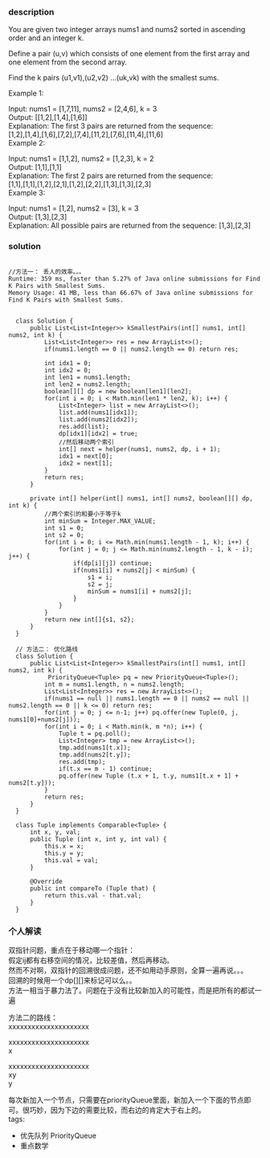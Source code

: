 ### description    
  You are given two integer arrays nums1 and nums2 sorted in ascending order and an integer k.  
    
  Define a pair (u,v) which consists of one element from the first array and one element from the second array.  
    
  Find the k pairs (u1,v1),(u2,v2) ...(uk,vk) with the smallest sums.  
    
  Example 1:  
    
  Input: nums1 = [1,7,11], nums2 = [2,4,6], k = 3  
  Output: [[1,2],[1,4],[1,6]]   
  Explanation: The first 3 pairs are returned from the sequence:   
               [1,2],[1,4],[1,6],[7,2],[7,4],[11,2],[7,6],[11,4],[11,6]  
  Example 2:  
    
  Input: nums1 = [1,1,2], nums2 = [1,2,3], k = 2  
  Output: [1,1],[1,1]  
  Explanation: The first 2 pairs are returned from the sequence:   
               [1,1],[1,1],[1,2],[2,1],[1,2],[2,2],[1,3],[1,3],[2,3]  
  Example 3:  
    
  Input: nums1 = [1,2], nums2 = [3], k = 3  
  Output: [1,3],[2,3]  
  Explanation: All possible pairs are returned from the sequence: [1,3],[2,3]  
### solution    
```    
  
//方法一： 丢人的效率。。。  
Runtime: 359 ms, faster than 5.27% of Java online submissions for Find K Pairs with Smallest Sums.  
Memory Usage: 41 MB, less than 66.67% of Java online submissions for Find K Pairs with Smallest Sums.  
  
  
  class Solution {  
      public List<List<Integer>> kSmallestPairs(int[] nums1, int[] nums2, int k) {  
          List<List<Integer>> res = new ArrayList<>();  
          if(nums1.length == 0 || nums2.length == 0) return res;  
    
          int idx1 = 0;  
          int idx2 = 0;  
          int len1 = nums1.length;  
          int len2 = nums2.length;  
          boolean[][] dp = new boolean[len1][len2];  
          for(int i = 0; i < Math.min(len1 * len2, k); i++) {  
              List<Integer> list = new ArrayList<>();  
              list.add(nums1[idx1]);  
              list.add(nums2[idx2]);  
              res.add(list);  
              dp[idx1][idx2] = true;  
              //然后移动两个索引  
              int[] next = helper(nums1, nums2, dp, i + 1);  
              idx1 = next[0];  
              idx2 = next[1];  
          }  
          return res;  
      }  
    
      private int[] helper(int[] nums1, int[] nums2, boolean[][] dp, int k) {  
          //两个索引的和要小于等于k  
          int minSum = Integer.MAX_VALUE;  
          int s1 = 0;  
          int s2 = 0;  
          for(int i = 0; i <= Math.min(nums1.length - 1, k); i++) {  
              for(int j = 0; j <= Math.min(nums2.length - 1, k - i); j++) {  
                  if(dp[i][j]) continue;  
                  if(nums1[i] + nums2[j] < minSum) {  
                      s1 = i;  
                      s2 = j;  
                      minSum = nums1[i] + nums2[j];  
                  }  
              }  
          }  
          return new int[]{s1, s2};  
      }  
  }  
    
  // 方法二： 优化路线  
  class Solution {  
      public List<List<Integer>> kSmallestPairs(int[] nums1, int[] nums2, int k) {  
           PriorityQueue<Tuple> pq = new PriorityQueue<Tuple>();  
          int m = nums1.length, n = nums2.length;  
          List<List<Integer>> res = new ArrayList<>();  
          if(nums1 == null || nums1.length == 0 || nums2 == null || nums2.length == 0 || k <= 0) return res;  
          for(int j = 0; j <= n-1; j++) pq.offer(new Tuple(0, j, nums1[0]+nums2[j]));  
          for(int i = 0; i < Math.min(k, m *n); i++) {  
              Tuple t = pq.poll();  
              List<Integer> tmp = new ArrayList<>();  
              tmp.add(nums1[t.x]);  
              tmp.add(nums2[t.y]);  
              res.add(tmp);  
              if(t.x == m - 1) continue;  
              pq.offer(new Tuple (t.x + 1, t.y, nums1[t.x + 1] + nums2[t.y]));  
          }  
          return res;         
      }  
  }  
    
  class Tuple implements Comparable<Tuple> {  
      int x, y, val;  
      public Tuple (int x, int y, int val) {  
          this.x = x;  
          this.y = y;  
          this.val = val;  
      }  
        
      @Override  
      public int compareTo (Tuple that) {  
          return this.val - that.val;  
      }  
  }  
```    
    
### 个人解读    
  双指针问题，重点在于移动哪一个指针：  
  假定ij都有右移空间的情况，比较差值，然后再移动。  
  然而不对啊，双指针的回溯很成问题，还不如用动手原则，全算一遍再说。。。  
  回溯的时候用一个dp[][]来标记可以么。。  
  方法一相当于暴力法了。问题在于没有比较新加入的可能性，而是把所有的都试一遍  
    
  方法二的路线：  
  xxxxxxxxxxxxxxxxxxxxx  
    
  xxxxxxxxxxxxxxxxxxxxx  
  x  
    
  xxxxxxxxxxxxxxxxxxxxx  
  xy  
  y  
    
  每次新加入一个节点，只需要在priorityQueue里面，新加入一个下面的节点即可。很巧妙，因为下边的需要比较，而右边的肯定大于右上的。  
tags:    
  -  优先队列 PriorityQueue  
  -  重点数学  
